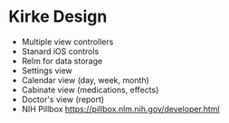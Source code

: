 # Kirke Design

- Multiple view controllers
- Stanard iOS controls
- Relm for data storage
- Settings view
- Calendar view (day, week, month)
- Cabinate view (medications, effects)
- Doctor's view (report)
- NIH Pillbox https://pillbox.nlm.nih.gov/developer.html
